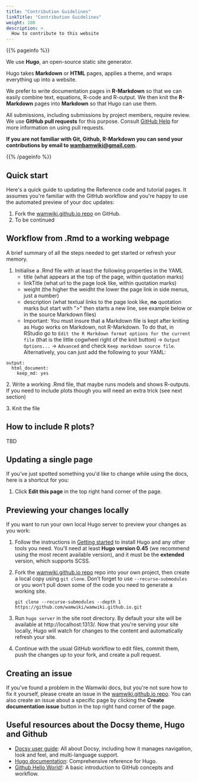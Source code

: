 ```yaml
---
title: "Contribution Guidelines"
linkTitle: "Contribution Guidelines"
weight: 100
description: >
  How to contribute to this website
---
```


{{% pageinfo %}}

We use **Hugo**, an open-source static site generator. 

Hugo takes **Markdown** or **HTML** pages, applies a theme, and wraps everything up into a website.

We prefer to write documentation pages in **R-Markdown** so that we can easily combine text, equations, R-code and R-output.
We then knit the **R-Markdown** pages into **Markdown** so that Hugo can use them.

All submissions, including submissions by project members, require review. We
use **GitHub pull requests** for this purpose. Consult
[GitHub Help](https://help.github.com/articles/about-pull-requests/) for more
information on using pull requests.

**If you are not familiar with Git, Github, R-Markdown you can send your contributions by email to wambamwiki@gmail.com.**

{{% /pageinfo %}}


## Quick start

Here's a quick guide to updating the Reference code and tutorial pages. It assumes you're familiar with the
GitHub workflow and you're happy to use the automated preview of your doc
updates:

1. Fork the [wamwiki.github.io  repo](https://github.com/wamwiki/wamwiki.github.io) on GitHub.
1. To be continued


## Workflow from .Rmd to a working webpage

A brief summary of all the steps needed to get started or refresh your memory.

1. Initialise a .Rmd file with at least the following properties in the YAML
	* title (what appears at the top of the page, within quotation marks)
	* linkTitle (what url to the page look like, within quotation marks)
	* weight (the higher the weidht the lower the page link in side menus, just a number)
	* description (what textual links to the page look like, **no** quotation marks but start with ">" then starts a new line, see example below or in the source Markdown files)
	* Important: You must insure that a Markdown file is kept after kniting as Hugo works on Markdown, not R-Markdown. To do that, in RStudio go to `Edit the R Markdown format options for the current file` (that is the little cogwheel right of the knit button) -> `Output Options...` -> `Advanced` and check `Keep markdown source file`. Alternatively, you can just add the following to your YAML:
 ```
 output: 
   html_document: 
     keep_md: yes
 ```
 

<span>2.</span>  Write a working .Rmd file, that maybe runs models and shows R-outputs. If you need to include plots though you will need an extra trick (see next section)

<span>3.</span> Knit the file

## How to include R plots?

TBD

## Updating a single page

If you've just spotted something you'd like to change while using the docs, here is a shortcut for you:

1. Click **Edit this page** in the top right hand corner of the page.


## Previewing your changes locally

If you want to run your own local Hugo server to preview your changes as you work:

1. Follow the instructions in [Getting started](/docs/getting-started) to install Hugo and any other tools you need. You'll need at least **Hugo version 0.45** (we recommend using the most recent available version), and it must be the **extended** version, which supports SCSS.
1. Fork the [wamwiki.github.io  repo](https://github.com/wamwiki/wamwiki.github.io) repo into your own project, then create a local copy using `git clone`. Don’t forget to use `--recurse-submodules` or you won’t pull down some of the code you need to generate a working site.

    ```
    git clone --recurse-submodules --depth 1 https://github.com/wamwiki/wamwiki.github.io.git
    ```

1. Run `hugo server` in the site root directory. By default your site will be available at http://localhost:1313/. Now that you're serving your site locally, Hugo will watch for changes to the content and automatically refresh your site.
1. Continue with the usual GitHub workflow to edit files, commit them, push the
  changes up to your fork, and create a pull request.

## Creating an issue

If you've found a problem in the Wamwiki docs, but you're not sure how to fix it yourself, please create an issue in the [wamwiki.github.io  repo](https://github.com/wamwiki/wamwiki.github.io/issues). You can also create an issue about a specific page by clicking the **Create documentation issue** button in the top right hand corner of the page.

## Useful resources about the Docsy theme, Hugo and Github

* [Docsy user guide](https://www.docsy.dev/docs/): All about Docsy, including how it manages navigation, look and feel, and multi-language support.
* [Hugo documentation](https://gohugo.io/documentation/): Comprehensive reference for Hugo.
* [Github Hello World!](https://guides.github.com/activities/hello-world/): A basic introduction to GitHub concepts and workflow.


